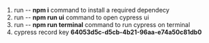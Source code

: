 1. run -- **npm i** command to install a required dependecy
2. run -- **npm run ui** command to open cypress ui
3. run -- **npm run terminal** command to run cypress on terminal
4. cypress record key **64053d5c-d5cb-4b21-96aa-e74a50c81db0**
